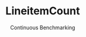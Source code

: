 ---
layout: default
title: LineitemCount
subtitle: Continuous Benchmarking
selected: Aggregate
expanded: Benchmarking
benchmark: /individual_results/LineitemCount.html
---